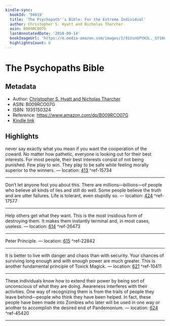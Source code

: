 ```yaml
---
kindle-sync:
  bookId: '56019'
  title: 'The Psychopath''s Bible: For the Extreme Individual'
  author: Christopher S. Hyatt and Nicholas Tharcher
  asin: B009RCO07G
  lastAnnotatedDate: '2018-09-14'
  bookImageUrl: 'https://m.media-amazon.com/images/I/91VsnGPYHJL._SY160.jpg'
  highlightsCount: 6
---
```

# The Psychopaths Bible
## Metadata
* Author: [Christopher S. Hyatt and Nicholas Tharcher](https://www.amazon.com/Christopher-S-Hyatt/e/B001K8PWJU/ref=dp_byline_cont_ebooks_1)
* ASIN: B009RCO07G
* ISBN: 1935150324
* Reference: https://www.amazon.com/dp/B009RCO07G
* [Kindle link](kindle://book?action=open&asin=B009RCO07G)

## Highlights
never say exactly what you mean if you want the cooperation of the coward. No matter how pathetic, everyone is looking out for their best interests. For most people, their best interests consist of not being punished. Few play to win. They play to be safe while feeling morally superior to the winners. — location: [413](kindle://book?action=open&asin=B009RCO07G&location=413) ^ref-15734

---
Don’t let anyone fool you about this. There are millions—billions—of people who believe all kinds of lies and still do well. Some people believe the truth and are utter failures. Life is tolerant, even stupidly so. — location: [424](kindle://book?action=open&asin=B009RCO07G&location=424) ^ref-17577

---
Help others get what they want. This is the most insidious form of destroying them. It makes them instantly terminal and, in most cases, useless. — location: [614](kindle://book?action=open&asin=B009RCO07G&location=614) ^ref-26473

---
Peter Principle. — location: [615](kindle://book?action=open&asin=B009RCO07G&location=615) ^ref-22842

---
It is better to live with danger and chaos than with security. Your chances of surviving long enough and with enough power are much greater. This is another fundamental principle of Toxick Magick. — location: [621](kindle://book?action=open&asin=B009RCO07G&location=621) ^ref-10411

---
These individuals know how to extend their power by being sort of unconscious of what they are doing. Awareness interferes with their activities. One way of recognizing them is from the trails of people they leave behind—people who think they have been helped. In fact, these people have been made into Zombies who later will be used in one way or another to accomplish the desired end of Pandemonium. — location: [624](kindle://book?action=open&asin=B009RCO07G&location=624) ^ref-45420

---
